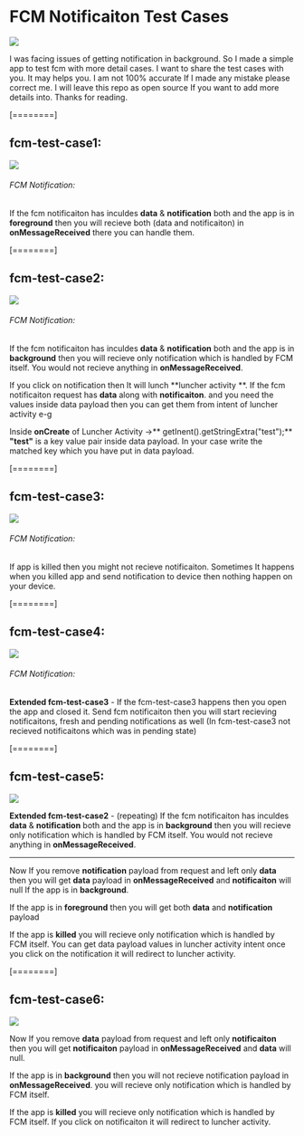 

# FCM Notificaiton Test Cases

![](https://pandao.github.io/editor.md/images/logos/editormd-logo-180x180.png)

I was facing issues of getting notification in background. So I made a simple app to test fcm with more detail cases. I want to share the test cases with you. It may helps you. I am not 100% accurate If I made any mistake please correct me. I will leave this repo as open source If you want to add more details into. Thanks for reading.

[========]

## fcm-test-case1:
![](https://github.com/shahzadafridi/FCM-Notification-Test-Cases/blob/main/fcm-test-case1.png?raw=true)

######  FCM Notification:

If the fcm notificaiton has inculdes **data** & **notification** both and the app is in **foreground** then you will recieve both (data and notificaiton) in **onMessageReceived** there you can handle them.

[========]

## fcm-test-case2:
![](https://github.com/shahzadafridi/FCM-Notification-Test-Cases/blob/main/fcm-test-case2.png?raw=true)

######  FCM Notification:

If the fcm notificaiton has inculdes **data** & **notification** both and the app is in **background** then you will recieve only notification which is handled by FCM itself. You would not recieve anything in **onMessageReceived**.

If you click on notification then It will lunch **luncher activity **. If the fcm notificaiton request has **data** along with **notificaiton**. and you need the values inside data payload then you can get them from intent of luncher activity e-g

Inside **onCreate** of Luncher Activity ->** getInent().getStringExtra("test");**
**"test"** is a key value pair inside data payload. In your case write the matched key which you have put in data payload.

[========]

## fcm-test-case3:
![](https://github.com/shahzadafridi/FCM-Notification-Test-Cases/blob/main/fcm-test-case3.png?raw=true)

######  FCM Notification:

If app is killed then you might not recieve notificaiton. Sometimes It happens when you killed app and send notification to device then nothing happen on your device.

[========]

## fcm-test-case4:
![](https://github.com/shahzadafridi/FCM-Notification-Test-Cases/blob/main/fcm-test-case4.png?raw=true)

######  FCM Notification:

**Extended fcm-test-case3** - If the fcm-test-case3 happens then you open the app and closed it. Send fcm notificaiton then you will start recieving notificaitons, fresh and pending notifications as well (In fcm-test-case3 not recieved notificaitons which was in pending state)

[========]

## fcm-test-case5:
![](https://github.com/shahzadafridi/FCM-Notification-Test-Cases/blob/main/fcm-test-case5.png?raw=true)

**Extended fcm-test-case2** - (repeating) If the fcm notificaiton has inculdes **data** & **notification** both and the app is in **background** then you will recieve only notification which is handled by FCM itself. You would not recieve anything in **onMessageReceived**.

------------


Now If you remove **notification** payload from request and left only **data** then you will get **data** payload in **onMessageReceived** and **notificaiton** will null If the app is in **background**.

If the app is in **foreground** then you will get both **data** and **notification** payload

If the app is **killed** you will recieve only notification which is handled by FCM itself. You can get data payload values in luncher activity intent once you click on the notification it will redirect to luncher activity.

[========]

## fcm-test-case6:
![](https://github.com/shahzadafridi/FCM-Notification-Test-Cases/blob/main/fcm-test-case6.png?raw=true)
 
Now If you remove **data** payload from request and left only **notificaiton** then you will get **notificaiton** payload in **onMessageReceived** and **data** will null.

If the app is in **background** then you will not recieve notification payload in **onMessageReceived**. you will recieve only notification which is handled by FCM itself.

If the app is **killed** you will recieve only notification which is handled by FCM itself. If you click on notificaiton it will redirect to luncher activity.


 
